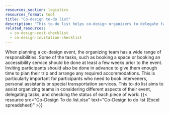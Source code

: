 ```yaml
---
resources_section: logistics
resources_format: tool
title: "Co-design to-do list"
description: "This to-do list helps co-design organizers to delegate tasks and track progress."
related_resources:
  - co-design-cost-checklist
  - co-design-invitation-checklist
---
```


When planning a co-design event, the organizing team has a wide range of responsibilities. Some of the tasks, such as booking a space or booking an accessibility service should be done at least a few weeks prior to the event. Inviting participants should also be done in advance to give them enough time to plan their trip and arrange any required accommodations. This is particularly important for participants who need to book interveners, personal assistants or special transportation services. This to-do list aims to assist organizing teams in considering  different aspects of their event, delegating tasks, and checking the status of each piece of work: {{< resource src="Co-Design To do list.xlsx" text="Co-Design to do list (Excel spreadsheet)" >}}
